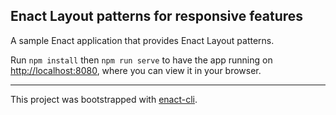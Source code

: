 ## Enact Layout patterns for responsive features

A sample Enact application that provides Enact Layout patterns.

Run `npm install` then `npm run serve` to have the app running on [http://localhost:8080](http://localhost:8080), where you can view it in your browser.

---

This project was bootstrapped with [enact-cli](https://github.com/enactjs/cli).
